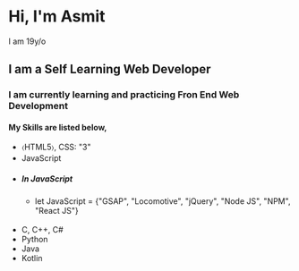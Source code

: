 <h1>Hi, I'm Asmit</h1>
<p>I am 19y/o</p> 
<h2>I am a Self Learning Web Developer</h2>
<h3>I am currently learning and practicing Fron End Web Development</h3>
<h4>My Skills are listed below,</h4>
<ul>
  <li>&#9001;HTML5&#9002;, CSS: "3"</li>
  <li>JavaScript</li>
  <li><h5>In JavaScript</h5></li>
  <ul>
    <li>let JavaScript = {"GSAP", "Locomotive", "jQuery", "Node JS", "NPM", "React JS"}</li>
  </ul>
  <br>
  <li>C, C++, C#</li>
  <li>Python</li>
  <li>Java</li>
  <li>Kotlin</li>
</ul>
